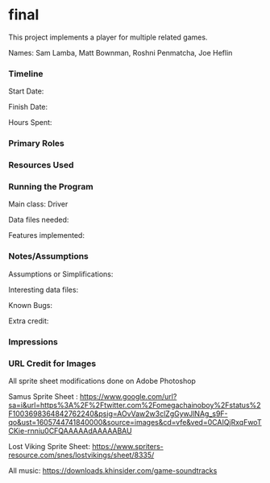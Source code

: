 final
====

This project implements a player for multiple related games.

Names: Sam Lamba, Matt Bownman, Roshni Penmatcha, Joe Heflin


### Timeline

Start Date: 

Finish Date: 

Hours Spent:

### Primary Roles


### Resources Used


### Running the Program

Main class: Driver

Data files needed: 

Features implemented:



### Notes/Assumptions

Assumptions or Simplifications:

Interesting data files:

Known Bugs:

Extra credit:


### Impressions



### URL Credit for Images

All sprite sheet modifications done on Adobe Photoshop

Samus Sprite Sheet : https://www.google.com/url?sa=i&url=https%3A%2F%2Ftwitter.com%2Fomegachainoboy%2Fstatus%2F1003698364842762240&psig=AOvVaw2w3clZgGywJlNAg_s9F-qo&ust=1605744741840000&source=images&cd=vfe&ved=0CAIQjRxqFwoTCKie-rnniu0CFQAAAAAdAAAAABAU

Lost Viking Sprite Sheet: https://www.spriters-resource.com/snes/lostvikings/sheet/8335/

All music: https://downloads.khinsider.com/game-soundtracks





